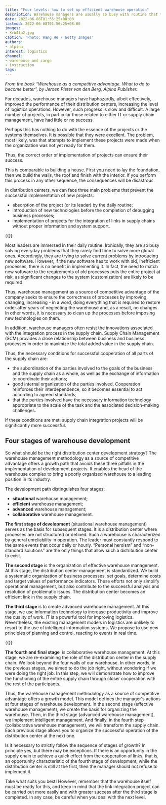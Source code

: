 ```yaml
---
title: "Four levels: how to set up efficient warehouse operation"
description: Warehouse managers are usually so busy with routine that they do not find time to think about global solutions. Therefore, they are often mistaken when starting to implement IT solutions when the business is not yet ready. And you need to sequentially go through these four levels
date: 2022-06-08T01:56:25+08:00
lastmod: 2022-06-08T01:56:25+08:00
images:
- XrW4fa2.jpg
caption: 'Photo: Wang He / Getty Images'
authors:
- alpina
interest: logistics
channel: 
- warehouse and cargo
- instruction
tags: 
---
```


_From the book “Warehouse as a competitive advantage. What to do to become better”, by Jeroen Pieter van den Berg, Alpina Publisher._

For decades, warehouse managers have haphazardly, albeit effectively, improved the performance of their distribution centers, increasing the level of logistics operations. However, such progress is slow and difficult. A large number of projects, in particular those related to either IT or supply chain management, have had little or no success.

Perhaps this has nothing to do with the essence of the projects or the systems themselves. It is possible that they were excellent. The problem, most likely, was that attempts to implement these projects were made when the organization was not yet ready for them.

Thus, the correct order of implementation of projects can ensure their success.

This is comparable to building a house. First you need to lay the foundation, then we build the walls, the roof and finish with the interior. If you perform this process in any other sequence, the consequences will be disastrous.

In distribution centers, we can face three main problems that prevent the successful implementation of new projects:

*   absorption of the project (or its leader) by the daily routine;
*   introduction of new technologies before the completion of debugging business processes;
*   implementation of projects for the integration of links in supply chains without proper information and system support.

{{<ads>}}

Most leaders are immersed in their daily routine. Ironically, they are so busy solving everyday problems that they rarely find time to solve more global ones. Accordingly, they are trying to solve current problems by introducing new software. However, if the new software has to work with old, inefficient processes, there is no benefit in implementing it. In fact, the need to match new software to the requirements of old processes puts the entire project at risk, as significant changes to the system (customization) are likely to be required.

Thus, warehouse management as a source of competitive advantage of the company seeks to ensure the correctness of processes by improving, changing, increasing - in a word, doing everything that is required to restore order after years of neglecting the warehouse and, as a result, no changes. In other words, it is necessary to clean up the processes before imposing new technologies on them.

In addition, warehouse managers often resist the innovations associated with the integration process in the supply chain. Supply Chain Management (SCM) provides a close relationship between business and business processes in order to maximize the total added value in the supply chain.

Thus, the necessary conditions for successful cooperation of all parts of the supply chain are:

*   the subordination of the parties involved to the goals of the business and the supply chain as a whole, as well as the exchange of information to coordinate their actions;
*   good internal organization of the parties involved. Cooperation reinforces their interdependence, so it becomes essential to act according to agreed standards;
*   that the parties involved have the necessary information technology appropriate to the scale of the task and the associated decision-making challenges.

If these conditions are met, supply chain integration projects will be significantly more successful.

Four stages of warehouse development
------------------------------------

So what should be the right distribution center development strategy? The warehouse management methodology as a source of competitive advantage offers a growth path that avoids these three pitfalls in the implementation of development projects. It enables the head of the warehouse complex to bring a poorly organized warehouse to a leading position in its industry.

The development path distinguishes four stages:

*   **situational** warehouse management;
*   **efficient** warehouse management;
*   **advanced** warehouse management;
*   **collaborative** warehouse management.

**The first stage of development** (situational warehouse management) serves as the basis for subsequent stages. It is a distribution center where processes are not structured or defined. Such a warehouse is characterized by general unreliability in operation. The leader must constantly respond to the same events that occur daily or hourly. “Personal heroism” and “non-standard solutions” are the only things that allow such a distribution center to exist.

**The second stage** is the organization of effective warehouse management. At this stage, the distribution center management is standardized. We build a systematic organization of business processes, set goals, determine costs and target values ​​of performance indicators. These efforts not only simplify operational management, but also contribute to the successful analysis and resolution of problematic issues. The distribution center becomes an efficient link in the supply chain.

**The third stage** is to create advanced warehouse management. At this stage, we use information technology to increase productivity and improve the quality of work. IT is a powerful tool for improving logistics. Nevertheless, the existing management models in logistics are unlikely to resort to the use of intelligent information systems. We propose to use new principles of planning and control, reacting to events in real time.

{{<ads>}}

**The fourth and final stage**  is collaborative warehouse management. At this stage, we are re-examining the role of the distribution center in the supply chain. We look beyond the four walls of our warehouse. In other words, in the previous stages, we aimed to do the job right, without wondering if we were doing the right job. In this step, we will demonstrate how to improve the functioning of the entire supply chain through closer cooperation with the rest of the participants.

Thus, the warehouse management methodology as a source of competitive advantage offers a growth model. This model defines the manager's actions at four stages of warehouse development. In the second stage (effective warehouse management), we create the basis for organizing the warehouse. Then, in the third stage (advanced warehouse management), we implement intelligent management. And finally, in the fourth step (collaborative warehouse management), we will transform the supply chain. Each previous stage allows you to organize the successful operation of the distribution center at the next one.

Is it necessary to strictly follow the sequence of stages of growth? In principle yes, but there may be exceptions. If there is an opportunity in the supply chain to achieve a quick effect from the cooperation of links, that is, an opportunity characteristic of the fourth stage of development, while the distribution center is still at the first, then the manager should not refuse to implement it.

Take what suits you best! However, remember that the warehouse itself must be ready for this, and keep in mind that the link integration project can be carried out more easily and with greater success after the third stage is completed. In any case, be careful when you deal with the next level.